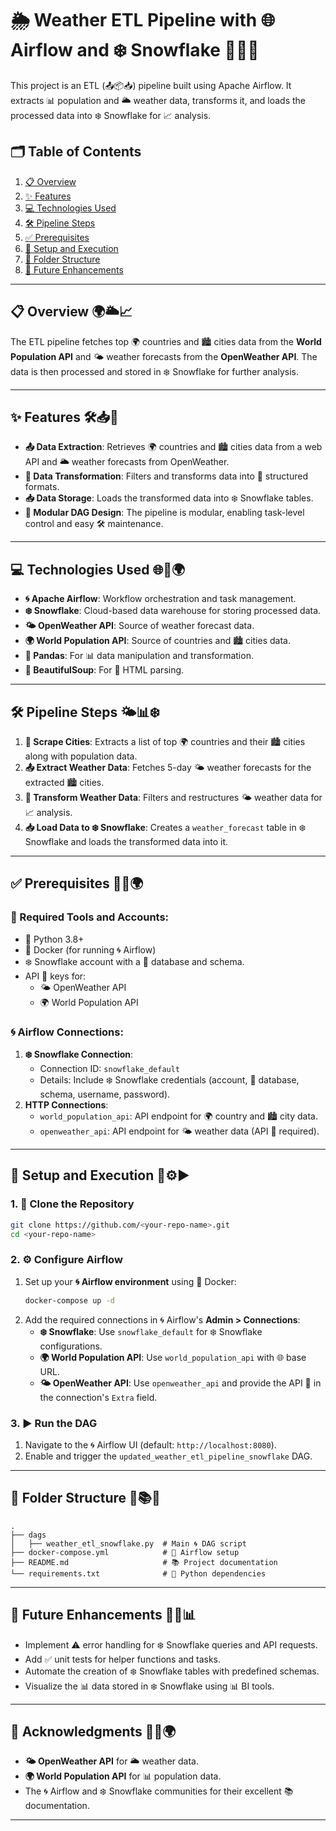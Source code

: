 # 🌦️ Weather ETL Pipeline with 🌐 Airflow and ❄️ Snowflake 🌟🌟🌟

This project is an ETL (📤📦📥) pipeline built using Apache Airflow. It extracts 📊 population and 🌥️ weather data, transforms it, and loads the processed data into ❄️ Snowflake for 📈 analysis.

## 🗂️ Table of Contents

1. [📋 Overview](#overview)
2. [✨ Features](#features)
3. [💻 Technologies Used](#technologies-used)
4. [🛠️ Pipeline Steps](#pipeline-steps)
5. [✅ Prerequisites](#prerequisites)
6. [🚀 Setup and Execution](#setup-and-execution)
7. [📂 Folder Structure](#folder-structure)
8. [🔮 Future Enhancements](#future-enhancements)

---

## 📋 Overview 🌍🌥️📈

The ETL pipeline fetches top 🌍 countries and 🏙️ cities data from the **World Population API** and 🌤️ weather forecasts from the **OpenWeather API**. The data is then processed and stored in ❄️ Snowflake for further analysis.

---

## ✨ Features 🛠️📥🔄

- **📤 Data Extraction**: Retrieves 🌍 countries and 🏙️ cities data from a web API and 🌥️ weather forecasts from OpenWeather.
- **🔄 Data Transformation**: Filters and transforms data into 📑 structured formats.
- **📥 Data Storage**: Loads the transformed data into ❄️ Snowflake tables.
- **🧩 Modular DAG Design**: The pipeline is modular, enabling task-level control and easy 🛠️ maintenance.

---

## 💻 Technologies Used 🌐💾🌍

- **🌀 Apache Airflow**: Workflow orchestration and task management.
- **❄️ Snowflake**: Cloud-based data warehouse for storing processed data.
- **🌤️ OpenWeather API**: Source of weather forecast data.
- **🌍 World Population API**: Source of countries and 🏙️ cities data.
- **🐼 Pandas**: For 📊 data manipulation and transformation.
- **🍲 BeautifulSoup**: For 🧾 HTML parsing.

---

## 🛠️ Pipeline Steps 🌤️📊❄️

1. **📝 Scrape Cities**: Extracts a list of top 🌍 countries and their 🏙️ cities along with population data.
2. **📤 Extract Weather Data**: Fetches 5-day 🌤️ weather forecasts for the extracted 🏙️ cities.
3. **🔄 Transform Weather Data**: Filters and restructures 🌤️ weather data for 📈 analysis.
4. **📥 Load Data to ❄️ Snowflake**: Creates a `weather_forecast` table in ❄️ Snowflake and loads the transformed data into it.

---

## ✅ Prerequisites 🔧🌀🌍

### 🔧 Required Tools and Accounts:

- 🐍 Python 3.8+
- 🐳 Docker (for running 🌀 Airflow)
- ❄️ Snowflake account with a 📂 database and schema.
- API 🔑 keys for:
  - 🌤️ OpenWeather API
  - 🌍 World Population API

### 🌀 Airflow Connections:

1. **❄️ Snowflake Connection**:
   - Connection ID: `snowflake_default`
   - Details: Include ❄️ Snowflake credentials (account, 📂 database, schema, username, password).
2. **HTTP Connections**:
   - `world_population_api`: API endpoint for 🌍 country and 🏙️ city data.
   - `openweather_api`: API endpoint for 🌤️ weather data (API 🔑 required).

---

## 🚀 Setup and Execution 🐳⚙️▶️

### 1. 📂 Clone the Repository

```bash
git clone https://github.com/<your-repo-name>.git
cd <your-repo-name>
```

### 2. ⚙️ Configure Airflow

1. Set up your **🌀 Airflow environment** using 🐳 Docker:
   ```bash
   docker-compose up -d
   ```
2. Add the required connections in 🌀 Airflow's **Admin > Connections**:
   - **❄️ Snowflake**: Use `snowflake_default` for ❄️ Snowflake configurations.
   - **🌍 World Population API**: Use `world_population_api` with 🌐 base URL.
   - **🌤️ OpenWeather API**: Use `openweather_api` and provide the API 🔑 in the connection's `Extra` field.

### 3. ▶️ Run the DAG

1. Navigate to the 🌀 Airflow UI (default: `http://localhost:8080`).
2. Enable and trigger the `updated_weather_etl_pipeline_snowflake` DAG.

---

## 📂 Folder Structure 📄📚📁

```
.
├── dags
│   ├── weather_etl_snowflake.py  # Main 🌀 DAG script
├── docker-compose.yml            # 🐳 Airflow setup
├── README.md                     # 📚 Project documentation
└── requirements.txt              # 🐍 Python dependencies
```

---

## 🔮 Future Enhancements 🌠🧪📊

- Implement ⚠️ error handling for ❄️ Snowflake queries and API requests.
- Add ✅ unit tests for helper functions and tasks.
- Automate the creation of ❄️ Snowflake tables with predefined schemas.
- Visualize the 📊 data stored in ❄️ Snowflake using 📊 BI tools.

---

## 🙏 Acknowledgments 🌟🎉🌍

- **🌤️ OpenWeather API** for 🌥️ weather data.
- **🌍 World Population API** for 📊 population data.
- The 🌀 Airflow and ❄️ Snowflake communities for their excellent 📚 documentation.

---

